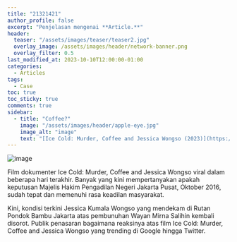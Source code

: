 ```yaml
---
title: "21321421"
author_profile: false
excerpt: "Penjelasan mengenai **Article.**"
header:
  teaser: "/assets/images/teaser/teaser2.jpg"
  overlay_image: /assets/images/header/network-banner.png
  overlay_filter: 0.5
last_modified_at: 2023-10-10T12:00:00-01:00
categories:
  - Articles
tags:
  - Case
toc: true
toc_sticky: true
comments: true
sidebar:
  - title: "Coffee?"
    image: "/assets/images/header/apple-eye.jpg"
    image_alt: "image"
    text: "[Ice Cold: Murder, Coffee and Jessica Wongso (2023)](https://tv.idlixplus.net/movie/ice-cold-murder-coffee-and-jessica-wongso-2023/)"
---
```


![image](https://github.com/azrielbsi/azrielbsi.github.io/assets/126305178/1d199244-6c3d-4eef-b990-04236bec8881)

Film dokumenter Ice Cold: Murder, Coffee and Jessica Wongso viral dalam beberapa hari terakhir. Banyak yang kini mempertanyakan apakah keputusan Majelis Hakim Pengadilan Negeri Jakarta Pusat, Oktober 2016, sudah tepat dan memenuhi rasa keadilan masyarakat.

Kini, kondisi terkini Jessica Kumala Wongso yang mendekam di Rutan Pondok Bambu Jakarta atas pembunuhan Wayan Mirna Salihin kembali disorot. Publik penasaran bagaimana reaksinya atas film Ice Cold: Murder, Coffee and Jessica Wongso yang trending di Google hingga Twitter.
